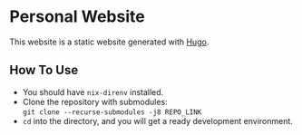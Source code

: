 # Personal Website

This website is a static website generated with [Hugo](https://gohugo.io/).

## How To Use

+ You should have `nix-direnv` installed.
+ Clone the repository with submodules:<br>
  `git clone --recurse-submodules -j8 REPO_LINK`
+ `cd` into the directory, and you will get a ready development environment.
